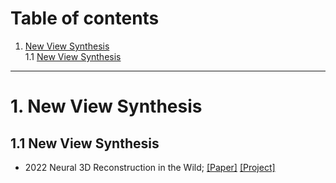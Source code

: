 
# Table of contents
1. [New View Synthesis](#1)  
    1.1 [New View Synthesis](#1.1)  
 
----------------------------------
# 1. New View Synthesis <a name="1"></a>  
## 1.1 New View Synthesis<a name="1.1"></a> 
- 2022 Neural 3D Reconstruction in the Wild; [[Paper]](https://arxiv.org/pdf/2205.12955.pdf) [[Project]](https://zju3dv.github.io/neuralrecon-w/) 
